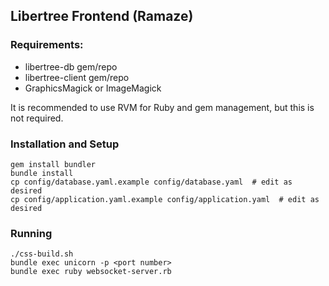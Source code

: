 ## Libertree Frontend (Ramaze)

### Requirements:

* libertree-db gem/repo
* libertree-client gem/repo
* GraphicsMagick or ImageMagick

It is recommended to use RVM for Ruby and gem management, but this is not
required.

### Installation and Setup

    gem install bundler
    bundle install
    cp config/database.yaml.example config/database.yaml  # edit as desired
    cp config/application.yaml.example config/application.yaml  # edit as desired

### Running

    ./css-build.sh
    bundle exec unicorn -p <port number>
    bundle exec ruby websocket-server.rb
